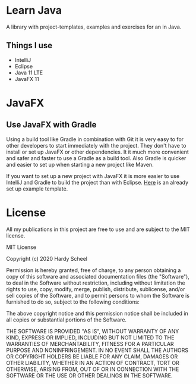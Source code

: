 # Learn Java

A library with project-templates, examples and exercises for an in Java.

## Things I use
- IntelliJ
- Eclipse
- Java 11 LTE
- JavaFX 11

# JavaFX

## Use JavaFX with Gradle

Using a build tool like Gradle in combination with Git it is very easy to for other developers to start immediately with the project. They don't have to install or set up JavaFX or other dependencies. It it much more convenient and safer and faster to use a Gradle as a build tool. Also Gradle is quicker and easier to set up when starting a new project like Maven.

If you want to set up a new project with JavaFX it is more easier to use IntelliJ and Gradle to build the project than with Eclipse. [Here](/javafx-gradle-template-info) is an already set up example template.

# License
All my publications in this project are free to use and are subject to the MIT license.

MIT License

Copyright (c) 2020 Hardy Scheel

Permission is hereby granted, free of charge, to any person obtaining a copy of this software and associated documentation files (the "Software"), to deal in the Software without restriction, including without limitation the rights to use, copy, modify, merge, publish, distribute, sublicense, and/or sell copies of the Software, and to permit persons to whom the Software is furnished to do so, subject to the following conditions:

The above copyright notice and this permission notice shall be included in all copies or substantial portions of the Software.

THE SOFTWARE IS PROVIDED "AS IS", WITHOUT WARRANTY OF ANY KIND, EXPRESS OR IMPLIED, INCLUDING BUT NOT LIMITED TO THE WARRANTIES OF MERCHANTABILITY, FITNESS FOR A PARTICULAR PURPOSE AND NONINFRINGEMENT. IN NO EVENT SHALL THE AUTHORS OR COPYRIGHT HOLDERS BE LIABLE FOR ANY CLAIM, DAMAGES OR OTHER LIABILITY, WHETHER IN AN ACTION OF CONTRACT, TORT OR OTHERWISE, ARISING FROM, OUT OF OR IN CONNECTION WITH THE SOFTWARE OR THE USE OR OTHER DEALINGS IN THE SOFTWARE.